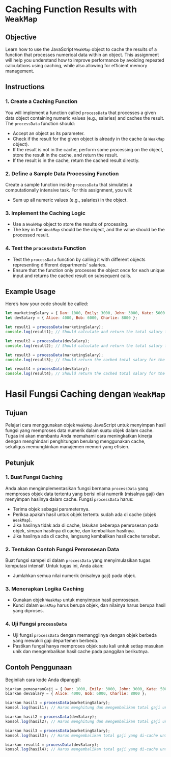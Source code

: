 # Caching Function Results with `WeakMap`

## Objective

Learn how to use the JavaScript `WeakMap` object to cache the results of a function that processes numerical data within an object. This assignment will help you understand how to improve performance by avoiding repeated calculations using caching, while also allowing for efficient memory management.

## Instructions

### 1. Create a Caching Function

You will implement a function called `processData` that processes a given data object containing numeric values (e.g., salaries) and caches the result. The `processData` function should:

- Accept an object as its parameter.
- Check if the result for the given object is already in the cache (a `WeakMap` object).
- If the result is not in the cache, perform some processing on the object, store the result in the cache, and return the result.
- If the result is in the cache, return the cached result directly.

### 2. Define a Sample Data Processing Function

Create a sample function inside `processData` that simulates a computationally intensive task. For this assignment, you will:

- Sum up all numeric values (e.g., salaries) in the object.

### 3. Implement the Caching Logic

- Use a `WeakMap` object to store the results of processing.
- The key in the `WeakMap` should be the object, and the value should be the processed result.

### 4. Test the `processData` Function

- Test the `processData` function by calling it with different objects representing different departments' salaries.
- Ensure that the function only processes the object once for each unique input and returns the cached result on subsequent calls.

## Example Usage

Here’s how your code should be called:

```javascript
let marketingSalary = { Dan: 1000, Emily: 3000, John: 3000, Kate: 5000 };
let devSalary = { Alice: 4000, Bob: 6000, Charlie: 8000 };

let result1 = processData(marketingSalary);
console.log(result1); // Should calculate and return the total salary for the marketing department

let result2 = processData(devSalary);
console.log(result2); // Should calculate and return the total salary for the development department

let result3 = processData(marketingSalary);
console.log(result3); // Should return the cached total salary for the marketing department

let result4 = processData(devSalary);
console.log(result4); // Should return the cached total salary for the development department
```

# Hasil Fungsi Caching dengan `WeakMap`

## Tujuan

Pelajari cara menggunakan objek `WeakMap` JavaScript untuk menyimpan hasil fungsi yang memproses data numerik dalam suatu objek dalam cache. Tugas ini akan membantu Anda memahami cara meningkatkan kinerja dengan menghindari penghitungan berulang menggunakan cache, sekaligus memungkinkan manajemen memori yang efisien.

## Petunjuk

### 1. Buat Fungsi Caching

Anda akan mengimplementasikan fungsi bernama `processData` yang memproses objek data tertentu yang berisi nilai numerik (misalnya gaji) dan menyimpan hasilnya dalam cache. Fungsi `processData` harus:

- Terima objek sebagai parameternya.
- Periksa apakah hasil untuk objek tertentu sudah ada di cache (objek `WeakMap`).
- Jika hasilnya tidak ada di cache, lakukan beberapa pemrosesan pada objek, simpan hasilnya di cache, dan kembalikan hasilnya.
- Jika hasilnya ada di cache, langsung kembalikan hasil cache tersebut.

### 2. Tentukan Contoh Fungsi Pemrosesan Data

Buat fungsi sampel di dalam `processData` yang menyimulasikan tugas komputasi intensif. Untuk tugas ini, Anda akan:

- Jumlahkan semua nilai numerik (misalnya gaji) pada objek.

### 3. Menerapkan Logika Caching

- Gunakan objek `WeakMap` untuk menyimpan hasil pemrosesan.
- Kunci dalam `WeakMap` harus berupa objek, dan nilainya harus berupa hasil yang diproses.

### 4. Uji Fungsi `processData`

- Uji fungsi `processData` dengan memanggilnya dengan objek berbeda yang mewakili gaji departemen berbeda.
- Pastikan fungsi hanya memproses objek satu kali untuk setiap masukan unik dan mengembalikan hasil cache pada panggilan berikutnya.

## Contoh Penggunaan

Beginilah cara kode Anda dipanggil:

```javascript
biarkan pemasaranGaji = { Dan: 1000, Emily: 3000, John: 3000, Kate: 5000 };
biarkan devSalary = { Alice: 4000, Bob: 6000, Charlie: 8000 };

biarkan hasil1 = processData(marketingSalary);
konsol.log(hasil1); // Harus menghitung dan mengembalikan total gaji untuk departemen pemasaran

biarkan hasil2 = processData(devSalary);
konsol.log(hasil2); // Harus menghitung dan mengembalikan total gaji untuk departemen pengembangan

biarkan hasil3 = processData(marketingSalary);
konsol.log(hasil3); // Harus mengembalikan total gaji yang di-cache untuk departemen pemasaran

biarkan result4 = processData(devSalary);
konsol.log(hasil4); // Harus mengembalikan total gaji yang di-cache untuk departemen pengembangan
```

